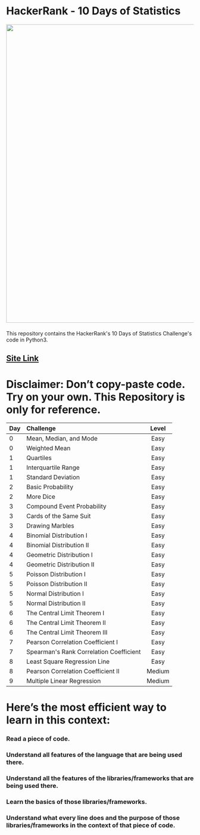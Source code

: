 # HackerRank - 10 Days of Statistics 

<div style='float: center; text-align: center; margin-bottom: 20px'>
  <a href='https://www.hackerrank.com/msgrubler' target="_blank">
  <img width="800px" src="https://blog.hackerrank.com/wp-content/uploads/2017/04/logo_HRwordmark2700x670_2-1.png" />
  </a>
</div>
This repository contains the HackerRank's 10 Days of Statistics Challenge's code in Python3.

## [Site Link](https://www.hackerrank.com/domains/tutorials/10-days-of-statistics)

# Disclaimer: Don’t copy-paste code. Try on your  own. This Repository is only for reference.


| Day           | Challenge                               | Level |
| :------------ |:--------------------------------------- |:-----:|
| 0             | Mean, Median, and Mode                  | Easy  |
| 0             | Weighted Mean                           | Easy  |
| 1             | Quartiles                               | Easy  |
| 1             | Interquartile Range                     | Easy  |
| 1             | Standard Deviation                      | Easy  |
| 2             | Basic Probability                       | Easy  |
| 2             | More Dice                               | Easy  |
| 3             | Compound Event Probability              | Easy  |
| 3             | Cards of the Same Suit                  | Easy  |
| 3             | Drawing Marbles                         | Easy  |
| 4             | Binomial Distribution I                 | Easy  |
| 4             | Binomial Distribution II                | Easy  |
| 4             | Geometric Distribution I                | Easy  |
| 4             | Geometric Distribution II               | Easy  |
| 5             | Poisson Distribution I                  | Easy  |
| 5             | Poisson Distribution II                 | Easy  |
| 5             | Normal Distribution I                   | Easy  |
| 5             | Normal Distribution II                  | Easy  |
| 6             | The Central Limit Theorem I             | Easy  |
| 6             | The Central Limit Theorem II            | Easy  |
| 6             | The Central Limit Theorem III           | Easy  |
| 7             | Pearson Correlation Coefficient I       | Easy  |
| 7             | Spearman's Rank Correlation Coefficient | Easy  |
| 8             | Least Square Regression Line            | Easy  |
| 8             | Pearson Correlation Coefficient II      | Medium|
| 9             | Multiple Linear Regression              | Medium|


# Here’s the most efficient way to learn in this context:
### Read a piece of code.
### Understand all features of the language that are being used there.
### Understand all the features of the libraries/frameworks that are being used there.
### Learn the basics of those libraries/frameworks.
### Understand what every line does and the purpose of those libraries/frameworks in the context of that piece of code.
